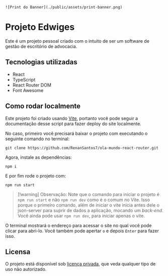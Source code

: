 
`![Print do Banner](./public/assets/print-banner.png)`

# Projeto Edwiges

Este é um projeto pessoal criado com o intuito de ser um software de gestão de escritório de advocacia.

## Tecnologias utilizadas

- React
- TypeScript
- React Router DOM
- Font Awesome

<!-- ## Como acessar online

O deploy do projeto foi feito pelo [Netilify](https://www.netlify.com/) e está disponível em https://ola-mundo-alura.netlify.app/

O deploy do projeto foi feito pela [Vercel](https://vercel.com/) e está disponível em https://cinetag-renansantos7.vercel.app/ -->

## Como rodar localmente

Este projeto foi criado usando [Vite](https://vite.dev), portanto você pode seguir a documentação desse script para fazer deploy do site localmente.

No caso, primeiro você precisará baixar o projeto com executando o seguinte comando no terminal:

```
git clone https://github.com/RenanSantos7/ola-mundo-react-router.git
```

Agora, instale as dependências:

```
npm i
```

E por fim rode o projeto com:

```
npm run start
```

>[!warning] Observação:
>Note que o comando para iniciar o projeto é `npm run start` e não `npm run dev` como é o comum no Vite. Isso porque o primeiro comando, além de iniciar o vite inicia antes dele o json-server para suprir de dados a aplicação, mocando um *back-end*.
>Você ainda pode usar `npm run dev`, para iniciar apenas o vite.

O terminal mostrará o endereço para acessar o site no qual você pode clicar para abri-lo. Você também pode apertar `o` e depois `Enter` para fazer isso.

## Licensa

O projeto está disponível sob [licença privada](./LICENSE), que veda qualquer tipo de uso não autorizado.